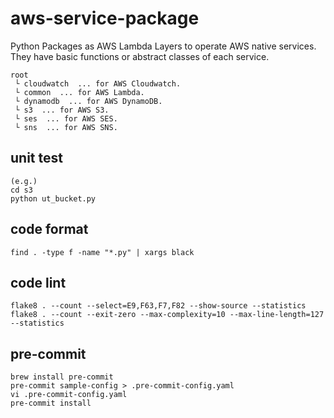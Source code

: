 # aws-service-package

Python Packages as AWS Lambda Layers to operate AWS native services. They have basic functions or abstract classes of each service.

```
root
 └ cloudwatch  ... for AWS Cloudwatch.
 └ common  ... for AWS Lambda.
 └ dynamodb  ... for AWS DynamoDB.
 └ s3  ... for AWS S3.
 └ ses  ... for AWS SES.
 └ sns  ... for AWS SNS.
```

## unit test

```
(e.g.)
cd s3
python ut_bucket.py
```

## code format

```
find . -type f -name "*.py" | xargs black
```

## code lint

```
flake8 . --count --select=E9,F63,F7,F82 --show-source --statistics
flake8 . --count --exit-zero --max-complexity=10 --max-line-length=127 --statistics
```

## pre-commit

```
brew install pre-commit
pre-commit sample-config > .pre-commit-config.yaml
vi .pre-commit-config.yaml
pre-commit install
```
